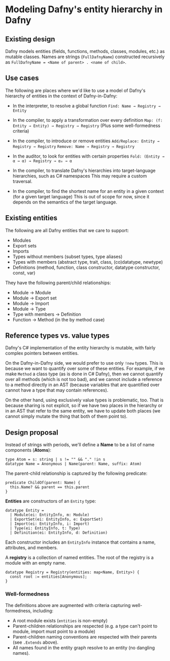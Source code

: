 # Modeling Dafny's entity hierarchy in Dafny

## Existing design

Dafny models entities (fields, functions, methods, classes, modules, etc.) as mutable classes.  Names are strings (`FullDafnyName`) constructed recursively as `FullDafnyName = <Name of parent> . <name of child>`.

## Use cases

The following are places where we'd like to use a model of Dafny's hierarchy of entities in the context of Dafny-in-Dafny:

- In the interpreter, to resolve a global function
  `Find: Name → Registry → Entity`

- In the compiler, to apply a transformation over every definition
  `Map: (f: Entity → Entity) → Registry → Registry`
  (Plus some well-formedness criteria)

- In the compiler, to introduce or remove entities
  `Add/Replace: Entity → Registry → Registry`
  `Remove: Name → Registry → Registry`

- In the auditor, to look for entities with certain properties
  `Fold: (Entity → α → α) → Registry → α₀ → α`

- In the compiler, to translate Dafny's hierarchies into target-language hierarchies, such as C# namespaces
  This may require a custom traversal.

- In the compiler, to find the shortest name for an entity in a given context (for a given target language)
  This is out of scope for now, since it depends on the semantics of the target language.

## Existing entities

The following are all Dafny entities that we care to support:

- Modules
- Export sets
- Imports
- Types without members (subset types, type aliases)
- Types with members (abstract type, trait, class, (co)datatype, newtype)
- Definitions (method, function, class constructor, datatype constructor, const, var)

They have the following parent/child relationships:

- Module → Module
- Module → Export set
- Module → Import
- Module → Type
- Type with members → Definition
- Function → Method (in the by method case)

## Reference types vs. value types

Dafny's C# implementation of the entity hierarchy is mutable, with fairly complex pointers between entities.

On the Dafny-in-Dafny side, we would prefer to use only `!new` types.  This is because we want to quantify over some of these entities.  For example, if we make `Method` a class type (as is done in C# Dafny), then we cannot quantify over all methods (which is not too bad), and we cannot include a reference to a method directly in an AST (because variables that are quantified over cannot have a type that may contain references).

On the other hand, using exclusively value types is problematic, too.  That is because sharing is not explicit, so if we have two places in the hierarchy or in an AST that refer to the same entity, we have to update both places (we cannot simply mutate the thing that both of them point to).

## Design proposal

Instead of strings with periods, we'll define a **Name** to be a list of name components (**Atoms**):

```dafny
type Atom = s: string | s != "" && "." !in s
datatype Name = Anonymous | Name(parent: Name, suffix: Atom)
```

The parent-child relationship is captured by the following predicate:

```dafny
predicate ChildOf(parent: Name) {
  this.Name? && parent == this.parent
}
```

**Entities** are constructors of an `Entity` type:

```dafny
datatype Entity =
  | Module(ei: EntityInfo, m: Module)
  | ExportSet(ei: EntityInfo, e: ExportSet)
  | Import(ei: EntityInfo, i: Import)
  | Type(ei: EntityInfo, t: Type)
  | Definition(ei: EntityInfo, d: Definition)
```

Each constructor includes an `EntityInfo` instance that contains a name, attributes, and members.

A **registry** is a collection of named entities.  The root of the registry is a module with an empty name.

```
datatype Registry = Registry(entities: map<Name, Entity>) {
  const root := entities[Anonymous];
}
```

### Well-formedness

The definitions above are augmented with criteria capturing well-formedness, including:

- A root module exists (`entities` is non-empty)
- Parent-children relationships are respected (e.g. a type can't point to module, import must point to a module)
- Parent-children naming conventions are respected with their parents (see `.Extends` above).
- All names found in the entity graph resolve to an entity (no dangling names).
